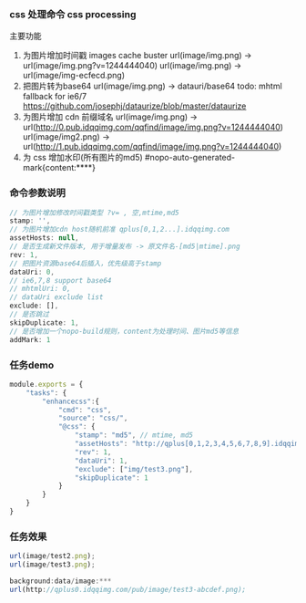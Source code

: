 ### css 处理命令 css processing
主要功能
1. 为图片增加时间戳 images cache buster 
url(image/img.png) -> url(image/img.png?v=1244444040)
url(image/img.png) -> url(image/img-ecfecd.png)
2. 把图片转为base64
url(image/img.png) -> datauri/base64
todo: mhtml fallback for ie6/7 
https://github.com/josephj/dataurize/blob/master/dataurize
3. 为图片增加 cdn 前缀域名
url(image/img.png) -> url(http://0.pub.idqqimg.com/qqfind/image/img.png?v=1244444040)
url(image/img2.png) -> url(http://1.pub.idqqimg.com/qqfind/image/img.png?v=1244444040)
4. 为 css 增加水印(所有图片的md5)
#nopo-auto-generated-mark{content:****}

### 命令参数说明
```js
// 为图片增加修改时间戳类型 ?v= , 空,mtime,md5
stamp: '',
// 为图片增加cdn host随机前准 qplus[0,1,2...].idqqimg.com
assetHosts: null,
// 是否生成新文件版本, 用于增量发布 -> 原文件名-[md5|mtime].png
rev: 1,
// 把图片资源base64后插入，优先级高于stamp
dataUri: 0,
// ie6,7,8 support base64 
// mhtmlUri: 0,
// dataUri exclude list
exclude: [],
// 是否跳过
skipDuplicate: 1,
// 是否增加一个nopo-build规则，content为处理时间、图片md5等信息
addMark: 1 
```
### 任务demo
```js
module.exports = {
    "tasks": {
        "enhancecss":{
            "cmd": "css",
            "source": "css/",
            "@css": {
                "stamp": "md5", // mtime, md5
                "assetHosts": "http://qplus[0,1,2,3,4,5,6,7,8,9].idqqimg.com/pub/",
                "rev": 1,
                "dataUri": 1,
                "exclude": ["img/test3.png"],
                "skipDuplicate": 1
            }
        }
    }
}
```

### 任务效果
```js
url(image/test2.png);
url(image/test3.png);

background:data/image:***
url(http://qplus0.idqqimg.com/pub/image/test3-abcdef.png);
```